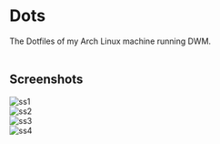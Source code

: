 # Dots
The Dotfiles of my Arch Linux machine running DWM. 
<br>
<br>

## Screenshots
![ss1](https://user-images.githubusercontent.com/63923090/114939702-71e6d600-9e5e-11eb-8652-64bf63e51319.png)
<br>
![ss2](https://user-images.githubusercontent.com/63923090/114940934-1c132d80-9e60-11eb-846f-452090e341f3.png)
<br>
![ss3](https://user-images.githubusercontent.com/63923090/114940944-1fa6b480-9e60-11eb-8ac5-c4f1db201c59.png)
<br>
![ss4](https://user-images.githubusercontent.com/63923090/114940947-22090e80-9e60-11eb-998f-5ea10e1874d4.png)
<br>

